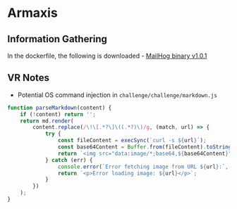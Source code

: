 # Armaxis

## Information Gathering

In the dockerfile, the following is downloaded
    - [MailHog binary v1.0.1](https://github.com/mailhog/MailHog/releases/download/v1.0.1/MailHog_linux_amd64)


## VR Notes

- Potential OS command injection in `challenge/challenge/markdown.js`
```js
function parseMarkdown(content) {
    if (!content) return '';
    return md.render(
        content.replace(/\!\[.*?\]\((.*?)\)/g, (match, url) => {
            try {
                const fileContent = execSync(`curl -s ${url}`);
                const base64Content = Buffer.from(fileContent).toString('base64');
                return `<img src="data:image/*;base64,${base64Content}" alt="Embedded Image">`;
            } catch (err) {
                console.error(`Error fetching image from URL ${url}:`, err.message);
                return `<p>Error loading image: ${url}</p>`;
            }
        })
    );
}
```